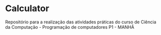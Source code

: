# Calculator
Repositório para a realização das atividades práticas do curso de Ciência da Computação - Programação de computadores
P1 - MANHÃ
